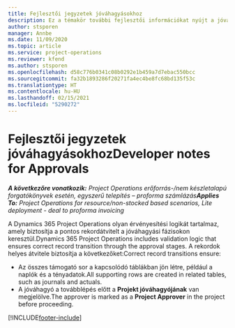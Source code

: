 ```yaml
---
title: Fejlesztői jegyzetek jóváhagyásokhoz
description: Ez a témakör további fejlesztői információkat nyújt a jóváhagyások használatáról.
author: stsporen
manager: Annbe
ms.date: 11/09/2020
ms.topic: article
ms.service: project-operations
ms.reviewer: kfend
ms.author: stsporen
ms.openlocfilehash: d58c776b0341c08b0292e1b459a7d7ebac550bcc
ms.sourcegitcommit: fa32b1893286f20271fa4ec4be8fc68bd135f53c
ms.translationtype: HT
ms.contentlocale: hu-HU
ms.lasthandoff: 02/15/2021
ms.locfileid: "5290272"
---
```

# <a name="developer-notes-for-approvals"></a><span data-ttu-id="1b506-103">Fejlesztői jegyzetek jóváhagyásokhoz</span><span class="sxs-lookup"><span data-stu-id="1b506-103">Developer notes for Approvals</span></span>

<span data-ttu-id="1b506-104">_**A következőre vonatkozik:** Project Operations erőforrás-/nem készletalapú forgatókönyvek esetén, egyszerű telepítés – proforma számlázás_</span><span class="sxs-lookup"><span data-stu-id="1b506-104">_**Applies To:** Project Operations for resource/non-stocked based scenarios, Lite deployment - deal to proforma invoicing_</span></span>

<span data-ttu-id="1b506-105">A Dynamics 365 Project Operations olyan érvényesítési logikát tartalmaz, amely biztosítja a pontos rekordátvitelt a jóváhagyási fázisokon keresztül.</span><span class="sxs-lookup"><span data-stu-id="1b506-105">Dynamics 365 Project Operations includes validation logic that ensures correct record transition through the approval stages.</span></span> <span data-ttu-id="1b506-106">A rekordok helyes átvitele biztosítja a következőket:</span><span class="sxs-lookup"><span data-stu-id="1b506-106">Correct record transitions ensure:</span></span> 

  - <span data-ttu-id="1b506-107">Az összes támogató sor a kapcsolódó táblákban jön létre, például a naplók és a tényadatok.</span><span class="sxs-lookup"><span data-stu-id="1b506-107">All supporting rows are created in related tables, such as journals and actuals.</span></span>
  - <span data-ttu-id="1b506-108">A jóváhagyó a továbblépés előtt a **Projekt jóváhagyójának** van megjelölve.</span><span class="sxs-lookup"><span data-stu-id="1b506-108">The approver is marked as a **Project Approver** in the project before proceeding.</span></span>


[!INCLUDE[footer-include](../includes/footer-banner.md)]